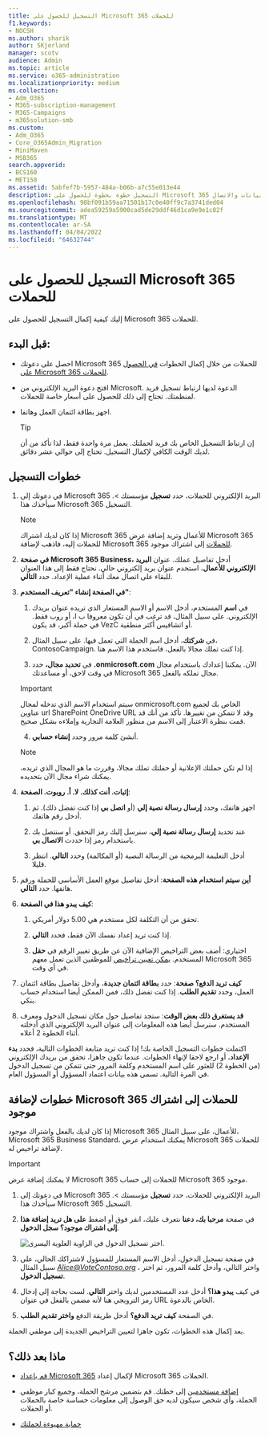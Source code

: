 ```yaml
---
title: التسجيل للحصول على Microsoft 365 للحملات
f1.keywords:
- NOCSH
ms.author: sharik
author: SKjerland
manager: scotv
audience: Admin
ms.topic: article
ms.service: o365-administration
ms.localizationpriority: medium
ms.collection:
- Adm_O365
- M365-subscription-management
- M365-Campaigns
- m365solution-smb
ms.custom:
- Adm_O365
- Core_O365Admin_Migration
- MiniMaven
- MSB365
search.appverid:
- BCS160
- MET150
ms.assetid: 5abfef7b-5957-484a-b06b-a7c55e013e44
description: التسجيل خطوة بخطوة للحصول على Microsoft 365 للحملات. حماية حملتك من تهديدات الأمان الإلكتروني للبريد الإلكتروني والبيانات والاتصال.
ms.openlocfilehash: 98bf091b59aa71501b17c0e40ff9c7a3741ded04
ms.sourcegitcommit: adea59259a5900cad5de29ddf46d1ca9e9e1c82f
ms.translationtype: MT
ms.contentlocale: ar-SA
ms.lasthandoff: 04/04/2022
ms.locfileid: "64632744"
---
```

# <a name="sign-up-for-microsoft-365-for-campaigns"></a>التسجيل للحصول على Microsoft 365 للحملات 

إليك كيفية إكمال التسجيل للحصول على Microsoft 365 للحملات.

## <a name="before-you-start"></a>قبل البدء:

- احصل على دعوتك Microsoft 365 للحملات من خلال إكمال الخطوات [في الحصول على Microsoft 365 للحملات](get-microsoft-365-campaigns.md#get-microsoft-365-for-campaigns).

- افتح دعوة البريد الإلكتروني من Microsoft. الدعوة لديها ارتباط تسجيل فريد لمنظمتك. تحتاج إلى ذلك للحصول على أسعار خاصة للحملات.

- اجهز بطاقة ائتمان العمل وهاتفا.

    > [!TIP]
    > إن ارتباط التسجيل الخاص بك فريد لحملتك. يعمل مرة واحدة فقط، لذا تأكد من أن لديك الوقت الكافي لإكمال التسجيل. تحتاج إلى حوالي عشر دقائق.

## <a name="steps-to-sign-up"></a>خطوات التسجيل

1. في دعوتك إلى Microsoft 365 البريد الإلكتروني للحملات، حدد **تسجيل** مؤسستك >. سيأخذك هذا Microsoft 365 التسجيل.
    > [!NOTE]
    > إذا كان لديك اشتراك Microsoft 365 للأعمال وتريد إضافة عرض Microsoft 365 للحملات إليه، فاذهب لإضافة Microsoft 365 [للحملات](#steps-to-add-microsoft-365-for-campaigns-to-an-existing-subscription) إلى اشتراك موجود.

2. **في صفحة Microsoft 365 Business،** أدخل تفاصيل عملك. عنوان **البريد الإلكتروني للأعمال**، استخدم عنوان بريد إلكتروني حالي. نحتاج فقط إلى هذا العنوان للبقاء على اتصال معك أثناء عملية الإعداد. حدد **التالي**.

3. **في الصفحة إنشاء "تعريف المستخدم"**:
 
    1. في **اسم** المستخدم، أدخل الاسم أو الاسم المستعار الذي تريده عنوان بريدك الإلكتروني. على سبيل المثال، قد ترغب في أن تكون معروفا ب ا، أو روب فقط. في حملة أكبر، قد يكون VezC أو اتشافيس أكثر منطقية.
 
    2. في **شركتك**، أدخل اسم الحملة التي تعمل فيها. على سبيل المثال، ContosoCampaign. إذا كنت تملك مجالا بالفعل، فاستخدم هذا الاسم هنا. 
 
    3. في **تحديد مجال،** حدد **.onmicrosoft.com** الآن. يمكننا إعدادك باستخدام مجال في وقت لاحق، أو مساعدتك Microsoft 365 مجال تملكه بالفعل.

    > [!IMPORTANT]
    > سيتم استخدام الاسم الذي تدخله لمجال onmicrosoft.com الخاص بك لجميع عناوين url SharePoint OneDrive URL وقد لا تتمكن من تغييرها. تأكد من أنك قد قمت بنظرة الاعتبار إلى الاسم من منظور العلامة التجارية وإملاءه بشكل صحيح.

    4. أنشئ كلمة مرور وحدد **إنشاء حسابي**.
 
    > [!NOTE]
    > إذا لم تكن حملتك الإعلانية أو حفلتك تملك مجالا، وقررت ما هو المجال الذي تريده، يمكنك شراء مجال الآن بتحديده.

4. **إثبات. أنت كذلك. لا. أ. روبوت. الصفحة**:
 
    1. اجهز هاتفك، وحدد **إرسال رسالة نصية إلي** (أو **اتصل بي** إذا كنت تفضل ذلك). ثم أدخل رقم هاتفك. 
 
    2. عند تحديد **إرسال رسالة نصية إلي**، سنرسل إليك رمز التحقق. أو سنتصل بك باستخدام رمز إذا حددت **الاتصال بي**.
 
    3. أدخل التعليمة البرمجية من الرسالة النصية (أو المكالمة) وحدد **التالي**. انتظر قليلا. 

5. **أين سيتم استخدام هذه الصفحة**: أدخل تفاصيل موقع العمل الأساسي للحملة ورقم هاتفها. حدد **التالي**.

6. **كيف يبدو هذا في الصفحة**:

    1. تحقق من أن التكلفة لكل مستخدم هي 5.00 دولار أمريكي. 

    2. إذا كنت تريد إعداد نفسك الآن فقط، فحدد **التالي**. 

    3. اختياري: أضف بعض التراخيص الإضافية الآن عن طريق تغيير الرقم في **حقل** المستخدم. [يمكن تعيين تراخيص](../admin/add-users/add-users.md?toc=%2fmicrosoft-365%2fcampaigns%2ftoc.json) للموظفين الذين تعمل معهم Microsoft 365 في أي وقت.

7. **كيف تريد الدفع؟ صفحة**: حدد **بطاقة ائتمان جديدة**، وأدخل تفاصيل بطاقة ائتمان العمل، وحدد **تقديم الطلب**. إذا كنت تفضل ذلك، فمن الممكن أيضا استخدام حساب بنكي.

8. **قد يستغرق ذلك بعض الوقت**: ستجد تفاصيل حول مكان تسجيل الدخول ومعرف المستخدم. سنرسل أيضا هذه المعلومات إلى عنوان البريد الإلكتروني الذي أدخلته أثناء الخطوة 2 أعلاه.

اكتملت خطوات التسجيل الخاصة بك! إذا كنت تريد متابعة الخطوات التالية، فحدد **بدء الإعداد**، أو ارجع لاحقا لإنهاء الخطوات. عندما تكون جاهزا، تحقق من بريدك الإلكتروني (من الخطوة 2) للعثور على اسم المستخدم وكلمة المرور حتى تتمكن من تسجيل الدخول في المرة التالية. تسمى هذه بيانات اعتماد المسؤول أو المسؤول العام.

## <a name="steps-to-add-microsoft-365-for-campaigns-to-an-existing-subscription"></a>خطوات لإضافة Microsoft 365 للحملات إلى اشتراك موجود

إذا كان لديك بالفعل واشتراك موجود Microsoft 365 للأعمال، على سبيل المثال، Microsoft 365 Business Standard، يمكنك استخدام عرض Microsoft 365 للحملات لإضافة تراخيص له.

> [!IMPORTANT]
> لا يمكنك إضافة عرض Microsoft 365 للحملات إلى حساب Microsoft 365 موجود.

1. في دعوتك إلى Microsoft 365 البريد الإلكتروني للحملات، حدد **تسجيل** مؤسستك >. سيأخذك هذا Microsoft 365 التسجيل.

2. في صفحة **مرحبا بك، دعنا** نتعرف عليك، انقر فوق أو اضغط **على هل تريد إضافة هذا إلى اشتراك موجود؟ سجل الدخول**.
    
    ![اختر تسجيل الدخول في الزاوية العلوية اليسرى.](../media/addtoexisting.png)

3. في صفحة تسجيل الدخول، أدخل الاسم المستعار للمسؤول لاشتراكك الحالي، على سبيل المثال *Alice@VoteContoso.org <span></span>*، واختر التالي، وأدخل كلمة المرور، ثم اختر **تسجيل الدخول**.

4. في كيف **يبدو هذا؟** أدخل عدد المستخدمين لديك واختر **التالي**. لست بحاجة إلى إدخال رمز الترويجي هنا لأنه مضمن بالفعل في عنوان URL الخاص بالدعوة.

5. في الصفحة **كيف تريد الدفع؟** أدخل طريقة الدفع **واختر تقديم الطلب**.

بعد إكمال هذه الخطوات، تكون جاهزا لتعيين التراخيص الجديدة إلى [](../admin/manage/assign-licenses-to-users.md) موظفي الحملة.

## <a name="whats-next"></a>ماذا بعد ذلك؟

- [قم بإعداد Microsoft 365](../business/set-up.md?toc=/microsoft-365/campaigns/toc.json) لإكمال إعداد Microsoft 365 الحملات.

- [إضافة مستخدمين](../admin/add-users/add-users.md?toc=%2fmicrosoft-365%2fcampaigns%2ftoc.json) إلى خطتك. قم بتضمين مرشح الحملة، وجميع كبار موظفي الحملة، وأي شخص سيكون لديه حق الوصول إلى معلومات حساسة خاصة بالحملات أو الحفلات.

- [حماية مهيوءة لحملتك](m365-campaigns-security-overview.md)
